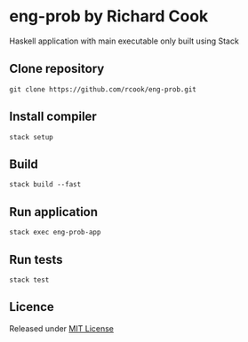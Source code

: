 # eng-prob by Richard Cook

Haskell application with main executable only built using Stack

## Clone repository

```
git clone https://github.com/rcook/eng-prob.git
```

## Install compiler

```
stack setup
```

## Build

```
stack build --fast
```

## Run application

```
stack exec eng-prob-app
```

## Run tests

```
stack test
```

## Licence

Released under [MIT License][licence]

[licence]: LICENSE
